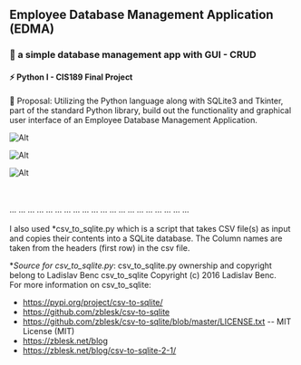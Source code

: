 ## Employee Database Management Application (EDMA) 
### 🌱 a simple database management app with GUI - CRUD <br/>
#### ⚡ Python I - CIS189 Final Project <br/>  
💬 Proposal: Utilizing the Python language along with SQLite3 and Tkinter, part of the standard Python library, build out the functionality and graphical user interface of an Employee Database Management Application. <br/>

![Alt](https://github.com/Hamberfim/EDMA/blob/master/01_screen.png "Create Record")

![Alt](https://github.com/Hamberfim/EDMA/blob/master/02_screen.png "View Records")

![Alt](https://github.com/Hamberfim/EDMA/blob/master/03_screen.png "Update Record")

<br/><br/> ...  ...  ...  ...  ...  ...  ...  ...  ...  ...  ...  ...  ...  ...  ...  ...  ...  ...  ...  ... <br/><br/>
I also used *csv_to_sqlite.py which is a script that takes CSV file(s) as input and copies their contents into a SQLite database. The Column names are taken from the headers (first row) in the csv file. <br/>

**Source for csv_to_sqlite.py*:
csv_to_sqlite.py ownership and copyright belong to Ladislav Benc
csv_to_sqlite Copyright (c) 2016 Ladislav Benc. <br/>
For more information on csv_to_sqlite:
- https://pypi.org/project/csv-to-sqlite/
- https://github.com/zblesk/csv-to-sqlite
- https://github.com/zblesk/csv-to-sqlite/blob/master/LICENSE.txt  -- MIT License (MIT)
- https://zblesk.net/blog
- https://zblesk.net/blog/csv-to-sqlite-2-1/
<br/>
